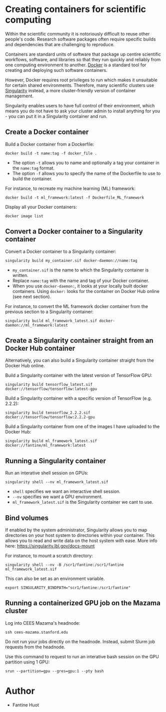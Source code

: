 # Creating containers for scientific computing

Within the scientific community it is notoriously difficult to reuse other people's code.
Research software packages often require specific builds and dependencies that are challenging to reproduce.

Containers are standard units of software that package up centire scientific workflows, software, and libraries so that they run quickly and reliably from one computing environment to another. [Docker](https://www.docker.com]) is a standard tool for creating and deploying such software containers. 

However, Docker requires root privileges to run which makes it unsuitable for certain shared environments. Therefore, many scientific clusters use [Singularity](https://singularity.lbl.gov) instead, a more cluster-friendly version of container management.

Singularity enables users to have full control of their environment, which means you do not have to ask your cluster admin to install anything for you - you can put it in a Singularity container and run. 

## Create a Docker container 

Build a Docker container from a Dockerfile:
```
docker build -t name:tag -f docker_file .
```

- The option `-t` allows you to name and optionally a tag your container in the `name:tag` format.
- The option `-f` allows you to specify the name of the Dockerfile to use to build the container.

For instance, to recreate my machine learning (ML) framework:
```
docker build -t ml_framework:latest -f Dockerfile_ML_framework
```

Display all your Docker containers: 

```
docker image list
```

## Convert a Docker container to a Singularity container

Convert a Docker container to a Singularity container:

```
singularity build my_container.sif docker-daemon://name:tag
```

- `my_container.sif` is the name to which the Singularity container is written.
- Replace `name:tag` with the name and tag of your Docker container.
- When you use `docker-daemon:`, it looks at your locally built docker containers. Using `docker:` looks for the container on Docker Hub online (see next section). 

For instance, to convert the ML framework docker container from the previous section to a Singularity container:

```
singularity build ml_framework_latest.sif docker-daemon://ml_framework:latest
```

## Create a Singularity container straight from an Docker Hub container

Alternatively, you can also build a Singularity container straight from the Docker Hub online.

Build a Singularity container with the latest version of TensorFlow GPU:

```
singularity build tensorflow_latest.sif docker://tensorflow/tensorflow:latest-gpu
```

Build a Singularity container with a specific version of TensorFlow (e.g. 2.2.2):

```
singularity build tensorflow_2.2.2.sif docker://tensorflow/tensorflow:2.2.2-gpu
```

Build a Singularity container from one of the images I have uploaded to the Docker Hub:
```
singularity build ml_framework_latest.sif docker://fantine/ml_framework:latest
```

## Running a Singularity container

Run an interative shell session on GPUs:
```
singularity shell --nv ml_framework_latest.sif
```
- `shell` specifies we want an interactive shell session.
- `--nv` specifies we want a GPU environment.
- `ml_framework_latest.sif` is the Singularity container we cant to use.


## Bind volumes

If enabled by the system administrator, Singularity allows you to map directories on your host system to directories within your container. This allows you to read and write data on the host system with ease. More info here: https://singularity.lbl.gov/docs-mount

For instance, to mount a scratch directory:
```
singularity shell --nv -B /scr1/fantine:/scr1/fantine ml_framework_latest.sif
```

This can also be set as an environment variable.  

```
export SINGULARITY_BINDPATH="scr1/fantine:/scr1/fantine"
```

## Running a containerized GPU job on the Mazama cluster

Log into CEES Mazama's headnode:

```
ssh cees-mazama.stanford.edu
```

Do not run your jobs directly on the headnode. Instead, submit Slurm job requests from the headnode. 

Use this command to request to run an interative bash session on the GPU partition using 1 GPU:

```
srun --partition=gpu --gres=gpu:1 --pty bash
```

# Author

- Fantine Huot
